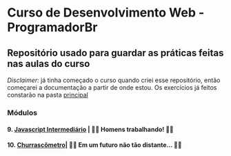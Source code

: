 # Curso de Desenvolvimento Web - ProgramadorBr
## Repositório usado para guardar as práticas feitas nas aulas do curso

*Disclaimer:* já tinha começado o curso quando criei esse repositório, então começarei a documentação a partir de onde estou. Os exercícios já feitos constarão na pasta [principal](https://github.com/eudavidavi/Curso-Programador-Br) 

### Módulos 
#### 9. [Javascript Intermediário](https://github.com/eudavidavi/Curso-Programador-Br/tree/main/09.%20Javascript%20Intermedi%C3%A1rio) | :construction::rocket: Homens trabalhando! :construction::rocket:
#### 10. [Churrascômetro](https://github.com/eudavidavi/Curso-Programador-Br/tree/main/10.%20Churrasc%C3%B4metro)| :robot::space_invader: Em um futuro não tão distante... :robot::space_invader:



